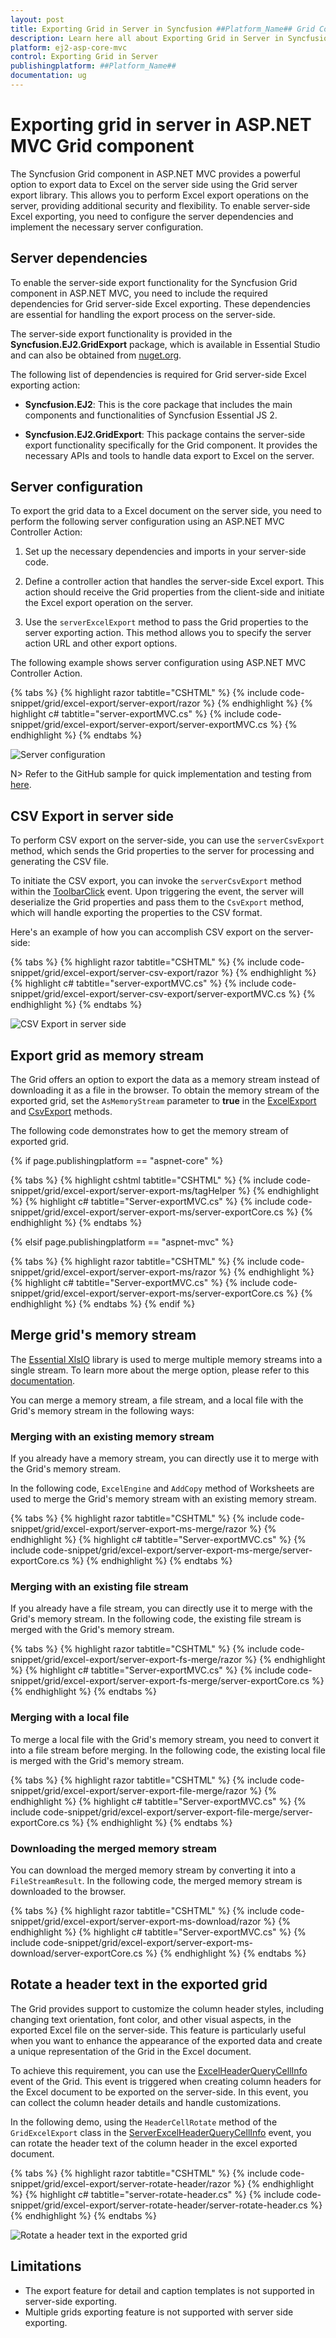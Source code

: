 ```yaml
---
layout: post
title: Exporting Grid in Server in Syncfusion ##Platform_Name## Grid Component
description: Learn here all about Exporting Grid in Server in Syncfusion ##Platform_Name## Grid component of Syncfusion Essential JS 2 and more.
platform: ej2-asp-core-mvc
control: Exporting Grid in Server
publishingplatform: ##Platform_Name##
documentation: ug
---
```


# Exporting grid in server in ASP.NET MVC Grid component

The Syncfusion Grid component in ASP.NET MVC provides a powerful option to export data to Excel on the server side using the Grid server export library. This allows you to perform Excel export operations on the server, providing additional security and flexibility. To enable server-side Excel exporting, you need to configure the server dependencies and implement the necessary server configuration.

## Server dependencies

To enable the server-side export functionality for the Syncfusion Grid component in ASP.NET MVC, you need to include the required dependencies for Grid server-side Excel exporting. These dependencies are essential for handling the export process on the server-side.

The server-side export functionality is provided in the **Syncfusion.EJ2.GridExport** package, which is available in Essential Studio and can also be obtained from [nuget.org](https://www.nuget.org/).

The following list of dependencies is required for Grid server-side Excel exporting action:

* **Syncfusion.EJ2**: This is the core package that includes the main components and functionalities of Syncfusion Essential JS 2.

* **Syncfusion.EJ2.GridExport**: This package contains the server-side export functionality specifically for the Grid component. It provides the necessary APIs and tools to handle data export to Excel on the server.

## Server configuration

To export the grid data to a Excel document on the server side, you need to perform the following server configuration using an ASP.NET MVC Controller Action:

1. Set up the necessary dependencies and imports in your server-side code.

2. Define a controller action that handles the server-side Excel export. This action should receive the Grid properties from the client-side and initiate the Excel export operation on the server.

3. Use the `serverExcelExport` method to pass the Grid properties to the server exporting action. This method allows you to specify the server action URL and other export options.

The following example shows server configuration using ASP.NET MVC Controller Action.

{% tabs %}
{% highlight razor tabtitle="CSHTML" %}
{% include code-snippet/grid/excel-export/server-export/razor %}
{% endhighlight %}
{% highlight c# tabtitle="server-exportMVC.cs" %}
{% include code-snippet/grid/excel-export/server-export/server-exportMVC.cs %}
{% endhighlight %}
{% endtabs %}

![Server configuration](../images/excel-exporting/excel-export-server.png)

N> Refer to the GitHub sample for quick implementation and testing from [here](https://github.com/SyncfusionExamples/MVC-EJ2-Grid-server-side-exporting).

## CSV Export in server side

To perform CSV export on the server-side, you can use the `serverCsvExport` method, which sends the Grid properties to the server for processing and generating the CSV file.

To initiate the CSV export, you can invoke the `serverCsvExport` method within the [ToolbarClick](https://help.syncfusion.com/cr/aspnetmvc-js2/Syncfusion.EJ2.Grids.Grid.html#Syncfusion_EJ2_Grids_Grid_ToolbarClick) event. Upon triggering the event, the server will deserialize the Grid properties and pass them to the `CsvExport` method, which will handle exporting the properties to the CSV format.

Here's an example of how you can accomplish CSV export on the server-side:

{% tabs %}
{% highlight razor tabtitle="CSHTML" %}
{% include code-snippet/grid/excel-export/server-csv-export/razor %}
{% endhighlight %}
{% highlight c# tabtitle="server-exportMVC.cs" %}
{% include code-snippet/grid/excel-export/server-csv-export/server-exportMVC.cs %}
{% endhighlight %}
{% endtabs %}

![CSV Export in server side](../images/excel-exporting/export-server-csv.png)

## Export grid as memory stream

The Grid offers an option to export the data as a memory stream instead of downloading it as a file in the browser. To obtain the memory stream of the exported grid, set the `AsMemoryStream` parameter to **true** in the [ExcelExport](https://help.syncfusion.com/cr/aspnetcore-js2/Syncfusion.EJ2.GridExport.GridExcelExport.html#Syncfusion_EJ2_GridExport_GridExcelExport_ExcelExport__1_Syncfusion_EJ2_Grids_Grid_System_Collections_IEnumerable_System_Boolean_Syncfusion_EJ2_GridExport_ExcelExportProperties_) and [CsvExport](https://help.syncfusion.com/cr/aspnetcore-js2/Syncfusion.EJ2.GridExport.GridExcelExport.html#Syncfusion_EJ2_GridExport_GridExcelExport_CsvExport__1_Syncfusion_EJ2_Grids_Grid_System_Collections_IEnumerable_System_Boolean_Syncfusion_EJ2_GridExport_ExcelExportProperties_) methods.

The following code demonstrates how to get the memory stream of exported grid.

{% if page.publishingplatform == "aspnet-core" %}

{% tabs %}
{% highlight cshtml tabtitle="CSHTML" %}
{% include code-snippet/grid/excel-export/server-export-ms/tagHelper %}
{% endhighlight %}
{% highlight c# tabtitle="Server-exportMVC.cs" %}
{% include code-snippet/grid/excel-export/server-export-ms/server-exportCore.cs %}
{% endhighlight %}
{% endtabs %}

{% elsif page.publishingplatform == "aspnet-mvc" %}

{% tabs %}
{% highlight razor tabtitle="CSHTML" %}
{% include code-snippet/grid/excel-export/server-export-ms/razor %}
{% endhighlight %}
{% highlight c# tabtitle="Server-exportMVC.cs" %}
{% include code-snippet/grid/excel-export/server-export-ms/server-exportCore.cs %}
{% endhighlight %}
{% endtabs %}
{% endif %}

## Merge grid's memory stream

The [Essential XlsIO](https://help.syncfusion.com/file-formats/xlsio/overview) library is used to merge multiple memory streams into a single stream. To learn more about the merge option, please refer to this [documentation](https://help.syncfusion.com/file-formats/xlsio/working-with-excel-worksheet#move-or-copy-a-worksheet).

You can merge a memory stream, a file stream, and a local file with the Grid's memory stream in the following ways:

### Merging with an existing memory stream

If you already have a memory stream, you can directly use it to merge with the Grid's memory stream.

In the following code, `ExcelEngine` and `AddCopy` method of Worksheets are used to merge the Grid's memory stream with an existing memory stream.

{% tabs %}
{% highlight razor tabtitle="CSHTML" %}
{% include code-snippet/grid/excel-export/server-export-ms-merge/razor %}
{% endhighlight %}
{% highlight c# tabtitle="Server-exportMVC.cs" %}
{% include code-snippet/grid/excel-export/server-export-ms-merge/server-exportCore.cs %}
{% endhighlight %}
{% endtabs %}

### Merging with an existing file stream

If you already have a file stream, you can directly use it to merge with the Grid's memory stream. In the following code, the existing file stream is merged with the Grid's memory stream.

{% tabs %}
{% highlight razor tabtitle="CSHTML" %}
{% include code-snippet/grid/excel-export/server-export-fs-merge/razor %}
{% endhighlight %}
{% highlight c# tabtitle="Server-exportMVC.cs" %}
{% include code-snippet/grid/excel-export/server-export-fs-merge/server-exportCore.cs %}
{% endhighlight %}
{% endtabs %}

### Merging with a local file

To merge a local file with the Grid's memory stream, you need to convert it into a file stream before merging. In the following code, the existing local file is merged with the Grid's memory stream.

{% tabs %}
{% highlight razor tabtitle="CSHTML" %}
{% include code-snippet/grid/excel-export/server-export-file-merge/razor %}
{% endhighlight %}
{% highlight c# tabtitle="Server-exportMVC.cs" %}
{% include code-snippet/grid/excel-export/server-export-file-merge/server-exportCore.cs %}
{% endhighlight %}
{% endtabs %}

### Downloading the merged memory stream

You can download the merged memory stream by converting it into a `FileStreamResult`. In the following code, the merged memory stream is downloaded to the browser.

{% tabs %}
{% highlight razor tabtitle="CSHTML" %}
{% include code-snippet/grid/excel-export/server-export-ms-download/razor %}
{% endhighlight %}
{% highlight c# tabtitle="Server-exportMVC.cs" %}
{% include code-snippet/grid/excel-export/server-export-ms-download/server-exportCore.cs %}
{% endhighlight %}
{% endtabs %}

## Rotate a header text in the exported grid

The Grid provides support to customize the column header styles, including changing text orientation, font color, and other visual aspects, in the exported Excel file on the server-side. This feature is particularly useful when you want to enhance the appearance of the exported data and create a unique representation of the Grid in the Excel document.

To achieve this requirement, you can use the [ExcelHeaderQueryCellInfo](https://help.syncfusion.com/cr/aspnetmvc-js2/Syncfusion.EJ2.Grids.Grid.html#Syncfusion_EJ2_Grids_Grid_ExcelHeaderQueryCellInfo) event of the Grid. This event is triggered when creating column headers for the Excel document to be exported on the server-side. In this event, you can collect the column header details and handle customizations.

In the following demo, using the `HeaderCellRotate` method of the `GridExcelExport` class in the [ServerExcelHeaderQueryCellInfo](https://help.syncfusion.com/cr/aspnetmvc-js2/Syncfusion.EJ2.Grids.Grid.html#Syncfusion_EJ2_Grids_Grid_ServerExcelHeaderQueryCellInfo) event, you can rotate the header text of the column header in the excel exported document.

{% tabs %}
{% highlight razor tabtitle="CSHTML" %}
{% include code-snippet/grid/excel-export/server-rotate-header/razor %}
{% endhighlight %}
{% highlight c# tabtitle="server-rotate-header.cs" %}
{% include code-snippet/grid/excel-export/server-rotate-header/server-rotate-header.cs %}
{% endhighlight %}
{% endtabs %}

![Rotate a header text in the exported grid](../images/excel-exporting/export-server-rotate.png)

## Limitations

* The export feature for detail and caption templates is not supported in server-side exporting.
* Multiple grids exporting feature is not supported with server side exporting.